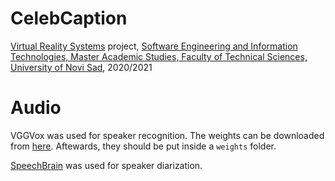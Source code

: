 # CelebCaption

[Virtual Reality Systems](http://www.ftn.uns.ac.rs/2079040989/virtual-reality-systems) project, [Software Engineering and Information Technologies, Master Academic Studies, Faculty of Technical Sciences, University of Novi Sad](http://www.ftn.uns.ac.rs/n1199049776/software-engineering-and-information-technologies), 2020/2021

# Audio

VGGVox was used for speaker recognition. The weights can be downloaded from [here](https://github.com/KornelZ/vggvox_identification). Aftewards, they should be put inside a `weights` folder.

[SpeechBrain](https://speechbrain.github.io/index.html) was used for speaker diarization.

